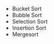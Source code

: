 [](https://www.cs.cmu.edu/~adamchik/15-121/lectures/Sorting%20Algorithms/sorting.html)

* Bucket Sort 
* Bubble Sort 
* Selection Sort
* Insertion Sort 
* Mergesort

[](http://betterexplained.com/articles/sorting-algorithms/)